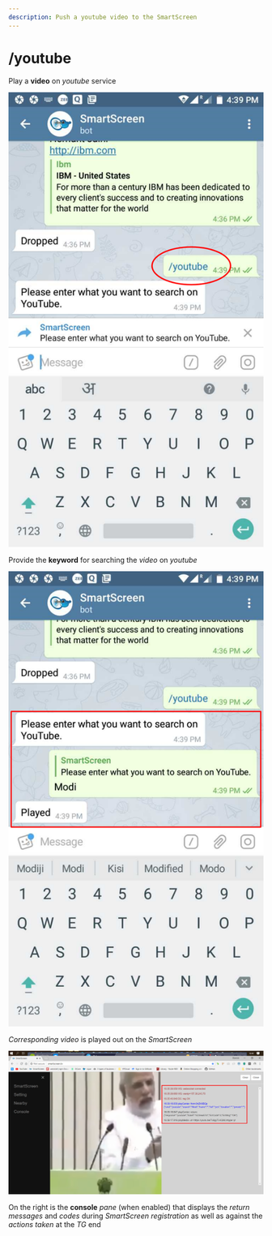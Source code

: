 ```yaml
---
description: Push a youtube video to the SmartScreen
---
```


# /youtube

Play a **video** on _youtube_ service

![](../.gitbook/assets/yt.png)

  
Provide the **keyword** for searching the _video_ on _youtube_

![](../.gitbook/assets/yt_modi.png)

  
_Corresponding video_ is played out on the _SmartScreen_

![](../.gitbook/assets/youtube_modi_con.png)

On the right is the **console** _pane_  \(when enabled\) that displays the _return messages_ and _codes_ during _SmartScreen registration_ as well as against the _actions taken_ at the _TG_ end

